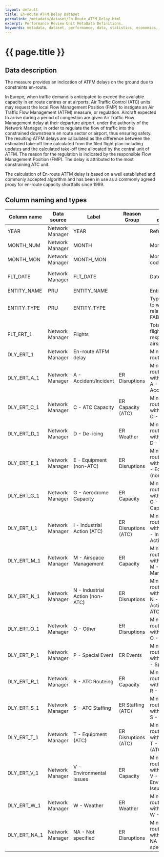 ```yaml
---
layout: default
title: En-Route ATFM Delay Dataset
permalink: /metadata/dataset/En-Route_ATFM_Delay.html
excerpt: Performance Review Unit MetaData Definitions.
keywords: metadata, dataset, performance, data, statistics, economics, air transport, flights, europe, cost efficiency
---
```

# {{ page.title }}

## Data description
The measure provides an indication of ATFM delays on the ground due to constraints en-route.

In Europe, when traffic demand is anticipated to exceed the available capacity in en route centres
or at airports, Air Traffic Control (ATC) units may request the local Flow Management Position (FMP)
to instigate an Air Traffic Flow Management (ATFM) measure, or regulation.
Aircraft expected to arrive during a period of congestion are given Air Traffic Flow Management
delay at their departure airport, under the authority of the Network Manager,
in order to regulate the flow of traffic into the constrained downstream en route sector or airport,
thus ensuring safety.
The resulting ATFM delays are calculated as the difference between the estimated take-off time
calculated from the filed flight plan including updates and the calculated take-off time allocated
by the central unit of ATFM.
The reason for the regulation is indicated by the responsible Flow Management Position (FMP).
The delay is attributed to the most constraining ATC unit.

The calculation of En-route ATFM delay is based on a well established and commonly accepted
algorithm and has been in use as a commonly agreed proxy for en-route capacity shortfalls since 1999.

## Column naming and types

| Column name  | Data source     | Label                           | Reason Group         | Column description                                                             | Example    |
|--------------|-----------------|---------------------------------|----------------------|--------------------------------------------------------------------------------|------------|
| YEAR         | Network Manager | YEAR                            |                      | Reference year                                                                 | 2015       |
| MONTH_NUM    | Network Manager | MONTH                           |                      | Month (numeric)                                                                | 3          |
| MONTH_MON    | Network Manager | MONTH_MON                       |                      | Month (3-letter code)                                                          | MAR        |
| FLT_DATE     | Network Manager | FLT_DATE                        |                      | Date of flight                                                                 | 17-MAR-2015|
| ENTITY_NAME  | PRU             | ENTITY_NAME                     |                      | Entity name                                                                    | FAB CE     |
| ENTITY_TYPE  | PRU             | ENTITY_TYPE                     |                      | Type of the entity to which the data relates (ANSP, FAB, AREA)                 | FAB (AUA)  |
| FLT_ERT_1    | Network Manager | Flights                         |                      | Total number of flights within the respective airspace                         | 3853       |
| DLY_ERT_1    | Network Manager | En-route ATFM delay             |                      | Minutes of en-route ATFM delay                                                 | 0          |
| DLY_ERT_A_1  | Network Manager | A - Accident/Incident           | ER Disruptions       | Minutes of en-route ATFM delay with delay code A - Accident/Incident           | 0          |
| DLY_ERT_C_1  | Network Manager | C - ATC Capacity                | ER Capacity (ATC)    | Minutes of en-route ATFM delay with delay code C - ATC Capacity                | 0          |
| DLY_ERT_D_1  | Network Manager | D - De-icing                    | ER Weather           | Minutes of en-route ATFM delay with delay code D - De-icing                    | 0          |
| DLY_ERT_E_1  | Network Manager | E - Equipment (non-ATC)         | ER Disruptions       | Minutes of en-route ATFM delay with delay code E - Equipment (non-ATC)         | 0          |
| DLY_ERT_G_1  | Network Manager | G - Aerodrome Capacity          | ER Capacity          | Minutes of en-route ATFM delay with delay code G - Aerodrome Capacity          | 0          |
| DLY_ERT_I_1  | Network Manager | I - Industrial Action (ATC)     | ER Disruptions (ATC) | Minutes of en-route ATFM delay with delay code I - Industrial Action (ATC)     | 0          |
| DLY_ERT_M_1  | Network Manager | M - Airspace Management         | ER Capacity          | Minutes of en-route ATFM delay with delay code M - Airspace Management         | 0          |
| DLY_ERT_N_1  | Network Manager | N - Industrial Action (non-ATC) | ER Disruptions       | Minutes of en-route ATFM delay with delay code N - Industrial Action (non-ATC) | 0          |
| DLY_ERT_O_1  | Network Manager | O - Other                       | ER Disruptions       | Minutes of en-route ATFM delay with delay code O - Other                       | 0          |
| DLY_ERT_P_1  | Network Manager | P - Special Event               | ER Events            | Minutes of en-route ATFM delay with delay code P - Special Event               | 0          |
| DLY_ERT_R_1  | Network Manager | R - ATC Routeing                | ER Capacity          | Minutes of en-route ATFM delay with delay code R - ATC Routeing                | 0          |
| DLY_ERT_S_1  | Network Manager | S - ATC Staffing                | ER Staffing (ATC)    | Minutes of en-route ATFM delay with delay code S - ATC Staffing                | 0          |
| DLY_ERT_T_1  | Network Manager | T - Equipment (ATC)             | ER Disruptions (ATC) | Minutes of en-route ATFM delay with delay code T - Equipment (ATC)             | 0          |
| DLY_ERT_V_1  | Network Manager | V - Environmental Issues        | ER Capacity          | Minutes of en-route ATFM delay with delay code V - Environmental Issues        | 0          |
| DLY_ERT_W_1  | Network Manager | W - Weather                     | ER Weather           | Minutes of en-route ATFM delay with delay code W - Weather                     | 0          |
| DLY_ERT_NA_1 | Network Manager | NA - Not specified              | ER Disruptions       | Minutes of en-route ATFM delay with delay code NA - Not specified              | 0          |
